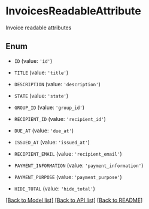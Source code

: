# InvoicesReadableAttribute

Invoice readable attributes

## Enum

* `ID` (value: `'id'`)

* `TITLE` (value: `'title'`)

* `DESCRIPTION` (value: `'description'`)

* `STATE` (value: `'state'`)

* `GROUP_ID` (value: `'group_id'`)

* `RECIPIENT_ID` (value: `'recipient_id'`)

* `DUE_AT` (value: `'due_at'`)

* `ISSUED_AT` (value: `'issued_at'`)

* `RECIPIENT_EMAIL` (value: `'recipient_email'`)

* `PAYMENT_INFORMATION` (value: `'payment_information'`)

* `PAYMENT_PURPOSE` (value: `'payment_purpose'`)

* `HIDE_TOTAL` (value: `'hide_total'`)

[[Back to Model list]](../README.md#documentation-for-models) [[Back to API list]](../README.md#documentation-for-api-endpoints) [[Back to README]](../README.md)


